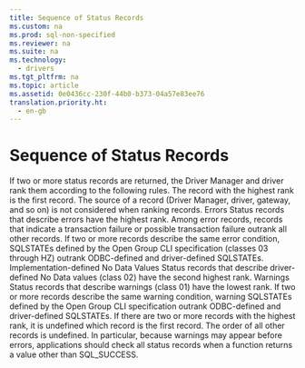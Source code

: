 ```yaml
---
title: Sequence of Status Records
ms.custom: na
ms.prod: sql-non-specified
ms.reviewer: na
ms.suite: na
ms.technology: 
  - drivers
ms.tgt_pltfrm: na
ms.topic: article
ms.assetid: 0e0436cc-230f-44b0-b373-04a57e83ee76
translation.priority.ht: 
  - en-gb
---
```

# Sequence of Status Records
<?xml version="1.0" encoding="utf-8"?>
<developerConceptualDocument xmlns="http://ddue.schemas.microsoft.com/authoring/2003/5" xmlns:xlink="http://www.w3.org/1999/xlink" xmlns:xsi="http://www.w3.org/2001/XMLSchema-instance" xsi:schemaLocation="http://ddue.schemas.microsoft.com/authoring/2003/5 http://dduestorage.blob.core.windows.net/ddueschema/developer.xsd">
  <introduction>
    <para>If two or more status records are returned, the Driver Manager and driver rank them according to the following rules. The record with the highest rank is the first record. The source of a record (Driver Manager, driver, gateway, and so on) is not considered when ranking records.  </para>
    <list class="bullet">
      <listItem>
        <para>
          <legacyBold>Errors</legacyBold> Status records that describe errors have the highest rank. Among error records, records that indicate a transaction failure or possible transaction failure outrank all other records. If two or more records describe the same error condition, SQLSTATEs defined by the Open Group CLI specification (classes 03 through HZ) outrank ODBC-defined and driver-defined SQLSTATEs.</para>
      </listItem>
      <listItem>
        <para>
          <legacyBold>Implementation-defined No Data Values</legacyBold> Status records that describe driver-defined No Data values (class 02) have the second highest rank.</para>
      </listItem>
      <listItem>
        <para>
          <legacyBold>Warnings</legacyBold> Status records that describe warnings (class 01) have the lowest rank. If two or more records describe the same warning condition, warning SQLSTATEs defined by the Open Group CLI specification outrank ODBC-defined and driver-defined SQLSTATEs.</para>
      </listItem>
    </list>
    <para>If there are two or more records with the highest rank, it is undefined which record is the first record. The order of all other records is undefined. In particular, because warnings may appear before errors, applications should check all status records when a function returns a value other than SQL_SUCCESS.</para>
  </introduction>
  <relatedTopics />
</developerConceptualDocument>